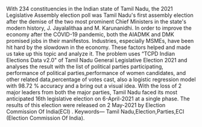 With 234 constituencies in the Indian state of
Tamil Nadu, the 2021 Legislative Assembly election poll
was Tamil Nadu's first assembly election after the demise
of the two most prominent Chief Ministers in the state's
modern history, J. Jayalalithaa and M. Karunanidhi. In
order to improve the economy after the COVID-19
pandemic, both the AIADMK and DMK promised jobs in
their manifestos. Industries, especially MSMEs, have been
hit hard by the slowdown in the economy. These factors
helped and made us take up this topic and analyze it.
The problem uses “TCPD Indian Elections Data v2.0" of
Tamil Nadu General Legislative Election 2021 and
analyses the result with the list of political parties
participating, performance of political
parties,performance of women candidates, and other
related data,percentage of votes cast, also a logistic
regression model with 98.72 % accuracy and a bring out a
visual idea. With the loss of 2 major leaders from both the
major parties, Tamil Nadu faced its most anticipated 16th
legislative election on 6-April-2021 at a single phase. The
results of this election were released on 2 May-2021 by
Election Commission Of India(ECI) .
Keywords— Tamil Nadu,Election,Parties,ECI (Election
Commission Of India).
